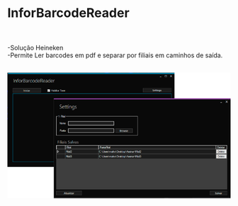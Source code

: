 # InforBarcodeReader
<br><br>
-Solução Heineken<br>
-Permite Ler barcodes em pdf e separar por filiais em caminhos de saída.<br><br>

![](img/InforBarcodeReader.jpg)
